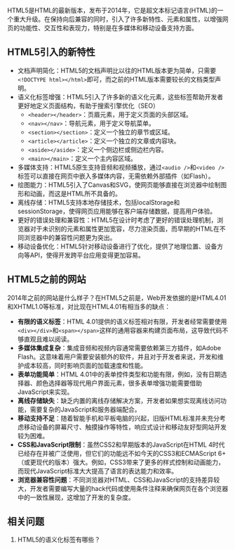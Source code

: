 HTML5是HTML的最新版本，发布于2014年，它是超文本标记语言(HTML)的一个重大升级。在保持向后兼容的同时，引入了许多新特性、元素和属性，以增强网页的功能性、交互性和表现力，特别是在多媒体和移动设备支持方面。


## HTML5引入的新特性
- 文档声明简化：HTML5的文档声明比以往的HTML版本更为简单，只需要`<!DOCTYPE html></html>`即可，而之前的HTML版本需要较长的文档类型声明。
- 语义化标签增强：HTML5引入了许多新的语义化元素，这些标签帮助开发者更好地定义页面结构，有助于搜索引擎优化（SEO）
  - `<header></header>`：页眉元素，用于定义页面的头部区域。
  - `<nav></nav>`：导航元素，用于定义导航菜单。
  - `<section></section>`：定义一个独立的章节或区域。
  - `<article></article>`：定义一个独立的文章或内容块。
  - `<aside></aside>`：定义一个侧边栏或侧边栏内容。
  - `<main></main>`：定义一个主内容区域。
- 多媒体支持：HTML5原生支持音频和视频播放，通过`<audio />`和`<video />`标签可以直接在网页中嵌入多媒体内容，无需依赖外部插件（如Flash）。
- 绘图能力：HTML5引入了Canvas和SVG，使网页能够直接在浏览器中绘制图形和动画，而这是HTML所不具备的。
- 离线存储：HTML5支持本地存储技术，包括localStorage和sessionStorage，使得网页应用能够在客户端存储数据，提高用户体验。
- 更好的错误处理和兼容性：HTML5在设计时考虑了更好的错误处理机制，浏览器对于未识别的元素和属性更加宽容，尽力渲染页面，而早期的HTML在不同浏览器中的兼容性问题更为突出。
- 移动设备优化：HTML5针对移动设备进行了优化，提供了地理位置、设备方向等API，使得开发跨平台应用变得更加容易。

## HTML5之前的网站
2014年之前的网站是什么样子？在HTML5之前是，Web开发依据的是HTML4.01和XHTML1.0等标准，对比现在HTML4.01有相当多的缺点：

- **有限的语义标签**：HTML 4.01提供的语义标签相对有限，开发者经常需要使用`<div></div>`和`<span></span>`这样的通用容器来构建页面布局，这导致代码不够直观且难以阅读。
- **多媒体集成复杂**：集成音频和视频内容通常需要依赖第三方插件，如Adobe Flash。这意味着用户需要安装额外的软件，并且对于开发者来说，开发和维护成本较高，同时影响页面的加载速度和性能。
- **表单功能简单**：HTML 4.01中的表单控件类型和功能有限，例如，没有日期选择器、颜色选择器等现代用户界面元素，很多表单增强功能需要借助JavaScript来实现。
- **离线存储缺失**：缺乏内置的离线存储解决方案，开发者如果想实现离线访问功能，需要复杂的JavaScript和服务器端配合。
- **移动支持不足**：随着智能手机和平板电脑的兴起，旧版HTML标准并未充分考虑移动设备的屏幕尺寸、触摸操作等特性，响应式设计和移动友好型网站开发较为困难。
- **CSS和JavaScript限制**：虽然CSS2和早期版本的JavaScript在HTML 4时代已经存在并被广泛使用，但它们的功能远不如今天的CSS3和ECMAScript 6+（或更现代的版本）强大。例如，CSS3带来了更多的样式控制和动画能力，而现代JavaScript标准大大提高了语言的表达能力和效率。
- **浏览器兼容性问题**：不同浏览器对HTML、CSS和JavaScript的支持差异较大，开发者需要编写大量的hack代码或使用条件注释来确保网页在各个浏览器中的一致性展现，这增加了开发的复杂度。


## 相关问题
1. HTML5的语义化标签有哪些？